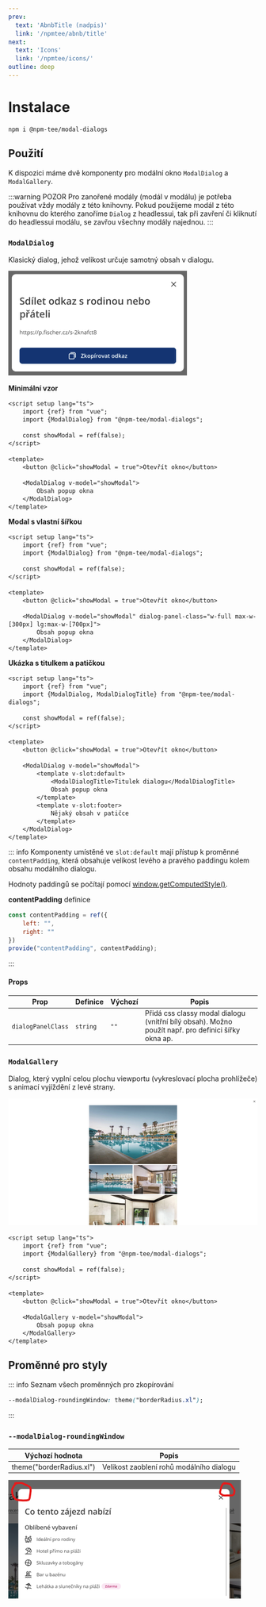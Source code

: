 ```yaml
---
prev:
  text: 'AbnbTitle (nadpis)'
  link: '/npmtee/abnb/title'
next:
  text: 'Icons'
  link: '/npmtee/icons/'
outline: deep
---
```

# Instalace
```
npm i @npm-tee/modal-dialogs
```
## Použití
K dispozici máme dvě komponenty pro modální okno `ModalDialog` a `ModalGallery`.

:::warning POZOR
Pro zanořené modály (modál v modálu) je potřeba používat vždy modály z této knihovny. Pokud použijeme modál z této knihovnu do kterého zanoříme `Dialog` z headlessui, tak při zavření či kliknutí do headlessui modálu, se zavřou všechny modály najednou.
:::

### `ModalDialog`
Klasický dialog, jehož velikost určuje samotný obsah v dialogu.

![modal dialog](./modal-dialog.png)

**Minimální vzor**
```vue
<script setup lang="ts">
    import {ref} from "vue";
    import {ModalDialog} from "@npm-tee/modal-dialogs";

    const showModal = ref(false);
</script>

<template>
    <button @click="showModal = true">Otevřít okno</button>

    <ModalDialog v-model="showModal">
        Obsah popup okna
    </ModalDialog>
</template>
```

**Modal s vlastní šířkou**
```vue
<script setup lang="ts">
    import {ref} from "vue";
    import {ModalDialog} from "@npm-tee/modal-dialogs";

    const showModal = ref(false);
</script>

<template>
    <button @click="showModal = true">Otevřít okno</button>

    <ModalDialog v-model="showModal" dialog-panel-class="w-full max-w-[300px] lg:max-w-[700px]">
        Obsah popup okna
    </ModalDialog>
</template>
```

**Ukázka s titulkem a patičkou**
```vue{12,13,15,16,18}
<script setup lang="ts">
    import {ref} from "vue";
    import {ModalDialog, ModalDialogTitle} from "@npm-tee/modal-dialogs";

    const showModal = ref(false);
</script>

<template>
    <button @click="showModal = true">Otevřít okno</button>
    
    <ModalDialog v-model="showModal">
        <template v-slot:default>
            <ModalDialogTitle>Titulek dialogu</ModalDialogTitle>
            Obsah popup okna
        </template>
        <template v-slot:footer>
            Nějaký obsah v patičce
        </template>
    </ModalDialog>
</template>
```
::: info
Komponenty umístěné ve `slot:default` mají přístup k proměnné `contentPadding`, která obsahuje velikost levého a pravého paddingu kolem obsahu modálního dialogu.

Hodnoty paddingů se počítají pomocí [window.getComputedStyle()](https://developer.mozilla.org/en-US/docs/Web/API/Window/getComputedStyle).

**contentPadding** definice
```js
const contentPadding = ref({
    left: "",
    right: ""
})
provide("contentPadding", contentPadding);
```
:::
#### Props

| Prop               | Definice | Výchozí   | Popis                                                                                               |
|--------------------|----------|-----------|-----------------------------------------------------------------------------------------------------|
| `dialogPanelClass` | `string` | `""` | Přidá css classy modal dialogu (vnitřní bílý obsah). Možno použít např. pro definici šířky okna ap. |

### `ModalGallery`
Dialog, který vyplní celou plochu viewportu (vykreslovací plocha prohlížeče) s animací vyjíždění z levé strany.

![modal gallery](./modal-gallery.png)

```vue
<script setup lang="ts">
    import {ref} from "vue";
    import {ModalGallery} from "@npm-tee/modal-dialogs";

    const showModal = ref(false);
</script>

<template>
    <button @click="showModal = true">Otevřít okno</button>

    <ModalGallery v-model="showModal">
        Obsah popup okna
    </ModalGallery>
</template>
```
## Proměnné pro styly

::: info Seznam všech proměnných pro zkopírování
```css
--modalDialog-roundingWindow: theme("borderRadius.xl");
```
:::

### `--modalDialog-roundingWindow`
| Výchozí hodnota           | Popis                                    |
|---------------------------|------------------------------------------|
| theme("borderRadius.xl")  | Velikost zaoblení rohů modálního dialogu |

![](./modalDialog-roundingWindow.png)
